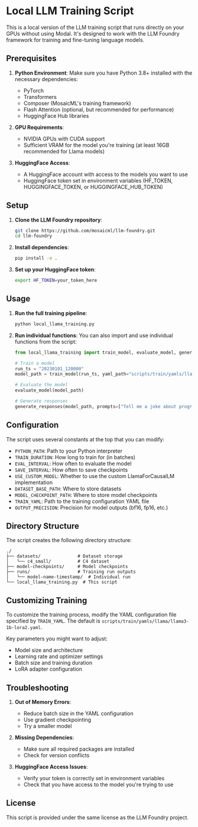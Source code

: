 # Local LLM Training Script

This is a local version of the LLM training script that runs directly on your GPUs without using Modal. It's designed to work with the LLM Foundry framework for training and fine-tuning language models.

## Prerequisites

1. **Python Environment**: Make sure you have Python 3.8+ installed with the necessary dependencies:
   - PyTorch
   - Transformers
   - Composer (MosaicML's training framework)
   - Flash Attention (optional, but recommended for performance)
   - HuggingFace Hub libraries

2. **GPU Requirements**: 
   - NVIDIA GPUs with CUDA support
   - Sufficient VRAM for the model you're training (at least 16GB recommended for Llama models)

3. **HuggingFace Access**:
   - A HuggingFace account with access to the models you want to use
   - HuggingFace token set in environment variables (HF_TOKEN, HUGGINGFACE_TOKEN, or HUGGINGFACE_HUB_TOKEN)

## Setup

1. **Clone the LLM Foundry repository**:
   ```bash
   git clone https://github.com/mosaicml/llm-foundry.git
   cd llm-foundry
   ```

2. **Install dependencies**:
   ```bash
   pip install -e .
   ```

3. **Set up your HuggingFace token**:
   ```bash
   export HF_TOKEN=your_token_here
   ```

## Usage

1. **Run the full training pipeline**:
   ```bash
   python local_llama_training.py
   ```

2. **Run individual functions**:
   You can also import and use individual functions from the script:
   ```python
   from local_llama_training import train_model, evaluate_model, generate_responses
   
   # Train a model
   run_ts = "20230101_120000"
   model_path = train_model(run_ts, yaml_path="scripts/train/yamls/llama/llama3-1b-lora2.yaml")
   
   # Evaluate the model
   evaluate_model(model_path)
   
   # Generate responses
   generate_responses(model_path, prompts=["Tell me a joke about programming"])
   ```

## Configuration

The script uses several constants at the top that you can modify:

- `PYTHON_PATH`: Path to your Python interpreter
- `TRAIN_DURATION`: How long to train for (in batches)
- `EVAL_INTERVAL`: How often to evaluate the model
- `SAVE_INTERVAL`: How often to save checkpoints
- `USE_CUSTOM_MODEL`: Whether to use the custom LlamaForCausalLM implementation
- `DATASET_BASE_PATH`: Where to store datasets
- `MODEL_CHECKPOINT_PATH`: Where to store model checkpoints
- `TRAIN_YAML`: Path to the training configuration YAML file
- `OUTPUT_PRECISION`: Precision for model outputs (bf16, fp16, etc.)

## Directory Structure

The script creates the following directory structure:

```
./
├── datasets/              # Dataset storage
│   └── c4_small/          # C4 dataset
├── model-checkpoints/     # Model checkpoints
├── runs/                  # Training run outputs
│   └── model-name-timestamp/  # Individual run
└── local_llama_training.py  # This script
```

## Customizing Training

To customize the training process, modify the YAML configuration file specified by `TRAIN_YAML`. The default is `scripts/train/yamls/llama/llama3-1b-lora2.yaml`.

Key parameters you might want to adjust:
- Model size and architecture
- Learning rate and optimizer settings
- Batch size and training duration
- LoRA adapter configuration

## Troubleshooting

1. **Out of Memory Errors**:
   - Reduce batch size in the YAML configuration
   - Use gradient checkpointing
   - Try a smaller model

2. **Missing Dependencies**:
   - Make sure all required packages are installed
   - Check for version conflicts

3. **HuggingFace Access Issues**:
   - Verify your token is correctly set in environment variables
   - Check that you have access to the model you're trying to use

## License

This script is provided under the same license as the LLM Foundry project. 